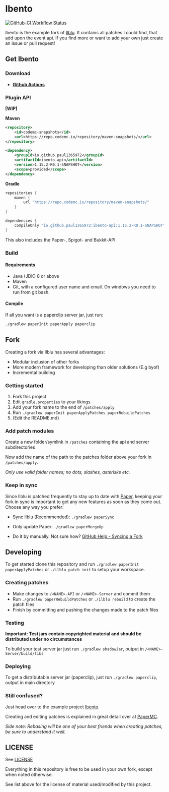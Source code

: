 # Ibento

[![GitHub-CI Workflow Status](https://badgen.net/github/checks/Paul1365972/Ibento?label=Github%20Build&icon=github)](https://github.com/Paul1365972/Ibento/actions?query=workflow%3A%22Build%22)

Ibento is the example fork of [Ilblu](https://github.com/Paul1365972/Ilblu).
It contains all patches I could find, that add upon the event api. If you find more or want to add your own just create an issue or pull request!

## Get Ibento

### Download

- [**Github Actions**](https://github.com/Paul1365972/Ibento/actions?query=workflow%3A%22Build%22)

### Plugin API

**[WIP]**

**Maven**
```xml
<repository>
    <id>codemc-snapshots</id>
    <url>https://repo.codemc.io/repository/maven-snapshots/</url>
</repository>

<dependency>
    <groupId>io.github.paul1365972</groupId>
    <artifactId>ibento-api</artifactId>
    <version>1.15.2-R0.1-SNAPSHOT</version>
    <scope>provided</scope>
</dependency>
```

**Gradle**
```groovy
repositories {
    maven {
        url "https://repo.codemc.io/repository/maven-snapshots/"
    }
}

dependencies {
    compileOnly "io.github.paul1365972:ibento-api:1.15.2-R0.1-SNAPSHOT"
}
```

This also includes the Paper-, Spigot- and Bukkit-API

### Build

#### Requirements

- Java (JDK) 8 or above
- Maven
- Git, with a configured user name and email. 
  On windows you need to run from git bash.

#### Compile

If all you want is a paperclip server jar, just run:
```sh
./gradlew paperInit paperApply paperclip
```

## Fork

Creating a fork via Ilblu has several advantages:
- Modular inclusion of other forks
- More modern framework for developing than older solutions (E.g byof)
- Incremental building

### Getting started

1. Fork this project
2. Edit `gradle.properties` to your likings
3. Add your fork name to the end of `/patches/apply`
4. Run ```./gradlew paperInit paperApplyPatches paperRebuildPatches```
5. (Edit the README.md)

### Add patch modules

Create a new folder/symlink in `/patches` containing the api and server subdirectories

Now add the name of the path to the patches folder above your fork in `/patches/apply`.

*Only use valid folder names; no dots, slashes, asterisks etc.*

### Keep in sync

Since Ilblu is patched frequently to stay up to date with [Paper](https://github.com/PaperMC/Paper), keeping your fork in sync is important to get any new features as soon as they come out. Choose any way you prefer:

- Sync Ilblu (Recommended): `./gradlew paperSync`

- Only update Paper: `./gradlew paperMergeUp`

- Do it by manually. Not sure how? [GitHub Help - Syncing a Fork](https://help.github.com/en/github/collaborating-with-issues-and-pull-requests/syncing-a-fork)

## Developing

To get started clone this repository and run `./gradlew paperInit paperApplyPatches` or `./ilblu patch init` to setup your workspace.

### Creating patches

- Make changes to `/<NAME>-API` or `/<NAME>-Server` and commit them
- Run `./gradlew paperRebuildPatches` or `./ilblu rebuild`  to create the patch files
- Finish by committing and pushing the changes made to the patch files

### Testing

**Important: Test jars contain copyrighted material and should be distributed under no circumstances**

To build your test server jar just run ```./gradlew shadowJar```, output in `/<NAME>-Server/build/libs`

### Deploying

To get a distributable server jar (paperclip), just run ```./gradlew paperclip```, output in main directory

### Still confused?

Just head over to the example project [Ibento](https://github.com/Paul1365972/Ibento).

Creating and editing patches is explained in great detail over at [PaperMC](https://github.com/PaperMC/Paper/blob/master/CONTRIBUTING.md).

*Side note: Rebasing will be one of your best friends when creating patches, be sure to understand it well.*

## LICENSE

See [LICENSE](LICENSE)

Everything in this repository is free to be used in your own fork, except when noted otherwise. 

See list above for the license of material used/modified by this project.
